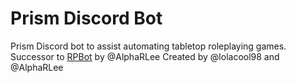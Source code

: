 # Prism Discord Bot
Prism Discord bot to assist automating tabletop roleplaying games. Successor to [RPBot](https://github.com/AlphaRLee/RPBot) by @AlphaRLee
Created by @lolacool98 and @AlphaRLee
